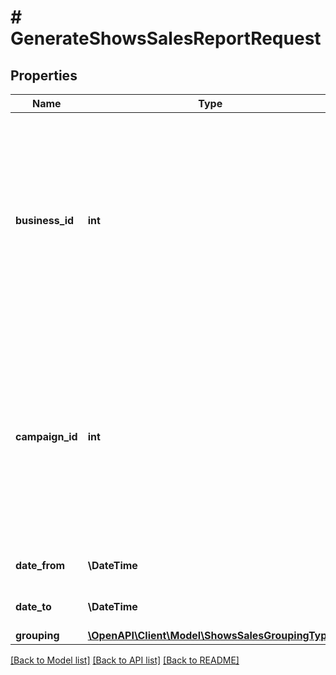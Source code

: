 # # GenerateShowsSalesReportRequest

## Properties

Name | Type | Description | Notes
------------ | ------------- | ------------- | -------------
**business_id** | **int** | Идентификатор бизнеса.   Указывается, если нужно составить отчет по всем магазинам бизнеса. В запросе обязательно должен быть либо &#x60;businessID&#x60;, либо &#x60;campaignId&#x60;, но не оба сразу. | [optional]
**campaign_id** | **int** | Идентификатор кампании.   Указывается, если нужно составить отчет по конкретному магазину. В запросе обязательно должен быть либо &#x60;businessID&#x60;, либо &#x60;campaignId&#x60;, но не оба сразу. | [optional]
**date_from** | **\DateTime** | Начало периода, включительно. |
**date_to** | **\DateTime** | Конец периода, включительно. |
**grouping** | [**\OpenAPI\Client\Model\ShowsSalesGroupingType**](ShowsSalesGroupingType.md) |  |

[[Back to Model list]](../../README.md#models) [[Back to API list]](../../README.md#endpoints) [[Back to README]](../../README.md)
